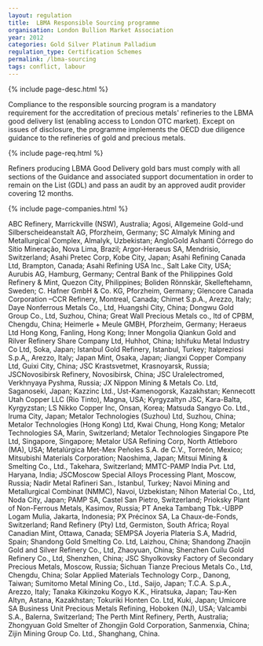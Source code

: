 ```yaml
---
layout: regulation
title:  LBMA Responsible Sourcing programme
organisation: London Bullion Market Association
year: 2012
categories: Gold Silver Platinum Palladium
regulation_type: Certification Schemes
permalink: /lbma-sourcing
tags: conflict, labour
---
```


{% include page-desc.html %}

Compliance to the responsible sourcing program is a mandatory requirement for the accreditation of precious metals' refineries to the LBMA good delivery list (enabling access to London OTC market). Except on issues of disclosure, the programme implements the OECD due diligence guidance to the refineries of gold and precious metals.

{% include page-req.html %}

Refiners producing LBMA Good Delivery gold bars must comply with all sections of the Guidance and associated support documentation in order to remain on the List (GDL) and pass an audit by an approved audit provider covering 12 months.

{% include page-companies.html %}

ABC Refinery, Marrickville (NSW), Australia; Agosi, Allgemeine Gold-und Silberscheideanstalt AG, Pforzheim, Germany; SC Almalyk Mining and Metallurgical Complex, Almalyk, Uzbekistan; AngloGold Ashanti Córrego do Sítio Mineração, Nova Lima, Brazil; Argor-Heraeus SA, Mendrisio, Switzerland; Asahi Pretec Corp, Kobe City, Japan; Asahi Refining Canada Ltd, Brampton, Canada; Asahi Refining USA Inc., Salt Lake City, USA; Aurubis AG, Hamburg, Germany; Central Bank of the Philippines Gold Refinery & Mint, Quezon City, Philippines; Boliden Rönnskär, Skelleftehamn, Sweden; C. Hafner GmbH & Co. KG, Pforzheim, Germany; Glencore Canada Corporation –CCR Refinery, Montreal, Canada; Chimet S.p.A., Arezzo, Italy; Daye Nonferrous Metals Co., Ltd, Huangshi City, China; Dongwu Gold Group Co., Ltd, Suzhou, China; Great Wall Precious Metals co., ltd of CPBM, Chengdu, China; Heimerle + Meule GMBH, Pforzheim, Germany; Heraeus Ltd Hong Kong, Fanling, Hong Kong; Inner Mongolia Qiankun Gold and Rilver Refinery Share Company Ltd, Huhhot, China; Ishifuku Metal Industry Co Ltd, Soka, Japan; Istanbul Gold Refinery, Istanbul, Turkey; Italpreziosi S.p.A,, Arezzo, Italy; Japan Mint, Osaka, Japan; Jiangxi Copper Company Ltd, Guixi City, China; JSC Krastsvetmet, Krasnoyarsk, Russia; JSCNovosibirsk Refinery, Novosibirsk, China; JSC Uralelectromed, Verkhnyaya Pyshma, Russia; JX Nippon Mining & Metals Co. Ltd, Saganoseki, Japan; Kazzinc Ltd., Ust-Kamenogorsk, Kazakhstan; Kennecott Utah Copper LLC (Rio Tinto), Magna, USA; Kyrgyzaltyn JSC, Kara-Balta, Kyrgyzstan; LS Nikko Copper Inc, Onsan, Korea; Matsuda Sangyo Co. Ltd., Iruma City, Japan; Metalor Technologies (Suzhou) Ltd, Suzhou, China; Metalor Technologies (Hong Kong) Ltd, Kwai Chung, Hong Kong; Metalor Technologies SA, Marin, Switzerland; Metalor Technologies Singapore Pte Ltd, Singapore, Singapore; Metalor USA Refining Corp, North Attleboro (MA), USA; Metalúrgica Met-Mex Peñoles S.A. de C.V., Torreón, Mexico; Mitsubishi Materials Corporation; Naoshima, Japan; Mitsui Mining & Smelting Co., Ltd., Takehara, Switzerland; MMTC-PAMP India Pvt. Ltd, Haryana, India; JSCMoscow Special Alloys Processing Plant, Moscow, Russia; Nadir Metal Rafineri San., Istanbul, Turkey; Navoi Mining and Metallurgical Combinat (NMMC), Navoi, Uzbekistan; Nihon Material Co., Ltd, Noda City, Japan; PAMP SA, Castel San Pietro, Switzerland; Prioksky Plant of Non-Ferrous Metals, Kasimov, Russia; PT Aneka Tambang Tbk.-UBPP Logam Mulia, Jakarta, Indonesia; PX Précinox SA, La Chaux-de-Fonds, Switzerland; Rand Refinery (Pty) Ltd, Germiston, South Africa; Royal Canadian Mint, Ottawa, Canada; SEMPSA Joyeria Plateria S.A, Madrid, Spain; Shandong Gold Smelting Co. Ltd, Laizhou, China; Shandong Zhaojin Gold and Silver Refinery Co., Ltd, Zhaoyuan, China; Shenzhen Cuilu Gold Refinery Co., Ltd, Shenzhen, China; JSC Shyolkovsky Factory of Secondary Precious Metals, Moscow, Russia; Sichuan Tianze Precious Metals Co., Ltd, Chengdu, China; Solar Applied Materials Technology Corp., Danong, Taiwan; Sumitomo Metal Mining Co., Ltd., Saijo, Japan; T.C.A. S.p.A., Arezzo, Italy; Tanaka Kikinzoku Kogyo K.K., Hiratsuka, Japan; Tau-Ken Altyn, Astana, Kazakhstan; Tokuriki Honten Co. Ltd, Kuki, Japan; Umicore SA Business Unit Precious Metals Refining, Hoboken (NJ), USA; Valcambi S.A., Balerna, Switzerland; The Perth Mint Refinery, Perth, Australia; Zhongyuan Gold Smelter of Zhongjin Gold Corporation, Sanmenxia, China; Zijin Mining Group Co. Ltd., Shanghang, China.
